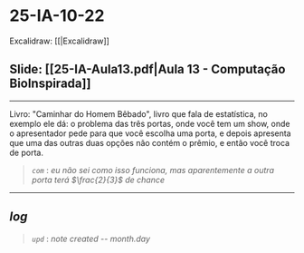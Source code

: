 # 25-IA-10-22

Excalidraw: [[|Excalidraw]]

## Slide: [[25-IA-Aula13.pdf|Aula 13 - Computação BioInspirada]]

---

Livro: "Caminhar do Homem Bêbado", livro que fala de estatística, no exemplo ele dá: o problema das três portas, onde você tem um show, onde o apresentador pede para que você escolha uma porta, e depois apresenta que uma das outras duas opções não contém o prêmio, e então você troca de porta.

> *`com`* : *eu não sei como isso funciona, mas aparentemente a outra porta terá $\frac{2}{3}$ de chance*

---

## ***log***

> *`upd`* : *note created -- month.day*